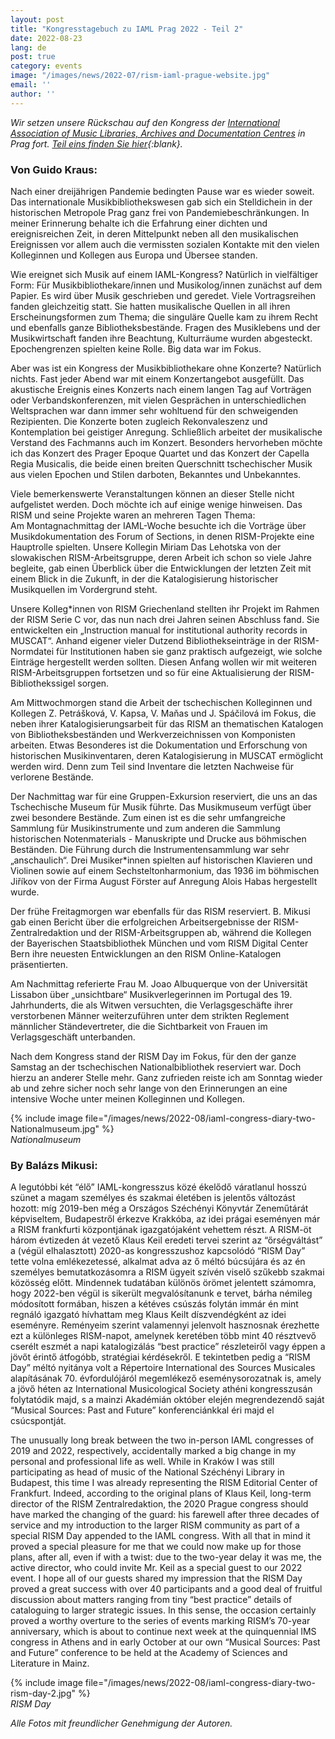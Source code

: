 ```yaml
---
layout: post
title: "Kongresstagebuch zu IAML Prag 2022 - Teil 2"
date: 2022-08-23
lang: de
post: true
category: events
image: "/images/news/2022-07/rism-iaml-prague-website.jpg"
email: ''
author: ''
---
```


_Wir setzen unsere Rückschau auf den Kongress der [International Association of Music Libraries, Archives and Documentation Centres](/publications/iaml-congresses/2022.html) in Prag fort. [Teil eins finden Sie hier](/events/2022/08/18/first-iaml-congress-diary-from-prague.html){:blank}._

### Von Guido Kraus:
Nach einer dreijährigen Pandemie bedingten Pause war es wieder soweit. Das internationale Musikbibliothekswesen gab sich ein Stelldichein in der historischen Metropole Prag ganz frei von Pandemiebeschränkungen. In meiner Erinnerung behalte ich die Erfahrung einer dichten und ereignisreichen Zeit, in deren Mittelpunkt neben all den musikalischen Ereignissen vor allem auch die vermissten sozialen Kontakte mit den vielen Kolleginnen und Kollegen aus Europa und Übersee standen.

Wie ereignet sich Musik auf einem IAML-Kongress? Natürlich in vielfältiger Form: Für Musikbibliothekare/innen und Musikolog/innen zunächst auf dem Papier. Es wird über Musik geschrieben und geredet. Viele Vortragsreihen fanden gleichzeitig statt. Sie hatten musikalische Quellen in all ihren Erscheinungsformen zum Thema; die singuläre Quelle kam zu ihrem Recht und ebenfalls ganze Bibliotheksbestände. Fragen des Musiklebens und der Musikwirtschaft fanden ihre Beachtung, Kulturräume wurden abgesteckt. Epochengrenzen spielten keine Rolle. Big data war im Fokus.

Aber was ist ein Kongress der Musikbibliothekare ohne Konzerte? Natürlich nichts. Fast jeder Abend war mit einem Konzertangebot ausgefüllt. Das akustische Ereignis eines Konzerts nach einem langen Tag auf Vorträgen oder Verbandskonferenzen, mit vielen Gesprächen in unterschiedlichen Weltsprachen war dann immer sehr wohltuend für den schweigenden Rezipienten. Die Konzerte boten zugleich Rekonvaleszenz und Kontemplation bei geistiger Anregung. Schließlich arbeitet der musikalische Verstand des Fachmanns auch im Konzert. Besonders hervorheben möchte ich das Konzert des Prager Epoque Quartet und das Konzert der Capella Regia Musicalis, die beide einen breiten Querschnitt tschechischer Musik aus vielen Epochen und Stilen darboten, Bekanntes und Unbekanntes.

Viele bemerkenswerte Veranstaltungen können an dieser Stelle nicht aufgelistet werden. Doch möchte ich auf einige wenige hinweisen. Das RISM und seine Projekte waren an mehreren Tagen Thema:\
Am Montagnachmittag der IAML-Woche besuchte ich die Vorträge über Musikdokumentation des Forum of Sections, in denen RISM-Projekte eine Hauptrolle spielten. Unsere Kollegin Miriam Das Lehotska von der slowakischen RISM-Arbeitsgruppe, deren Arbeit ich schon so viele Jahre begleite, gab einen Überblick über die Entwicklungen der letzten Zeit mit einem Blick in die Zukunft, in der die Katalogisierung historischer Musikquellen im Vordergrund steht.

Unsere Kolleg*innen von RISM Griechenland stellten ihr Projekt im Rahmen der RISM Serie C vor, das nun nach drei Jahren seinen Abschluss fand. Sie entwickelten ein „Instruction manual for institutional authority records in MUSCAT“. Anhand eigener vieler Dutzend Bibliothekseinträge in der RISM-Normdatei für Institutionen haben sie ganz praktisch aufgezeigt, wie solche Einträge hergestellt werden sollten. Diesen Anfang wollen wir mit weiteren RISM-Arbeitsgruppen fortsetzen und so für eine Aktualisierung der RISM-Bibliothekssigel sorgen.

Am Mittwochmorgen stand die Arbeit der tschechischen Kolleginnen und Kollegen Z. Petrášková, V. Kapsa, V. Maňas und J. Spáčilová im Fokus, die neben ihrer Katalogisierungsarbeit für das RISM an thematischen Katalogen von Bibliotheksbeständen und Werkverzeichnissen von Komponisten arbeiten. Etwas Besonderes ist die Dokumentation und Erforschung von historischen Musikinventaren, deren Katalogisierung in MUSCAT ermöglicht werden wird. Denn zum Teil sind Inventare die letzten Nachweise für verlorene Bestände.

Der Nachmittag war für eine Gruppen-Exkursion reserviert, die uns an das Tschechische Museum für Musik führte. Das Musikmuseum verfügt über zwei besondere Bestände. Zum einen ist es die sehr umfangreiche Sammlung für Musikinstrumente und zum anderen die Sammlung historischen Notenmaterials - Manuskripte und Drucke aus böhmischen Beständen. Die Führung durch die Instrumentensammlung war sehr „anschaulich“. Drei Musiker*innen spielten auf historischen Klavieren und Violinen sowie auf einem  Sechsteltonharmonium, das 1936 im böhmischen Jiříkov von der Firma August Förster auf Anregung Alois Habas hergestellt wurde.

Der frühe Freitagmorgen war ebenfalls für das RISM reserviert. B. Mikusi gab einen Bericht über die erfolgreichen Arbeitsergebnisse der RISM-Zentralredaktion und der RISM-Arbeitsgruppen ab, während die Kollegen der Bayerischen Staatsbibliothek München und vom RISM Digital Center Bern ihre neuesten Entwicklungen an den RISM Online-Katalogen präsentierten.

Am Nachmittag referierte Frau M. Joao Albuquerque von der Universität Lissabon über „unsichtbare“ Musikverlegerinnen im Portugal des 19. Jahrhunderts, die als Witwen versuchten, die Verlagsgeschäfte ihrer verstorbenen Männer weiterzuführen unter dem strikten Reglement männlicher Ständevertreter, die die Sichtbarkeit von Frauen im Verlagsgeschäft unterbanden.

Nach dem Kongress stand der RISM Day im Fokus, für den der ganze Samstag an der tschechischen Nationalbibliothek reserviert war. Doch hierzu an anderer Stelle mehr.
Ganz zufrieden reiste ich am Sonntag wieder ab und zehre sicher noch sehr lange von den Erinnerungen an eine intensive Woche unter meinen Kolleginnen und Kollegen.  

{% include image file="/images/news/2022-08/iaml-congress-diary-two-Nationalmuseum.jpg" %}  
_Nationalmuseum_


### By Balázs Mikusi:  
A legutóbbi két “élő” IAML-kongresszus közé ékelődő váratlanul hosszú szünet a magam személyes és szakmai életében is jelentős változást hozott: míg 2019-ben még a Országos Széchényi Könyvtár Zeneműtárát képviseltem, Budapestről érkezve Krakkóba, az idei prágai eseményen már a RISM frankfurti központjának igazgatójaként vehettem részt. A RISM-öt három évtizeden át vezető Klaus Keil eredeti tervei szerint az “őrségváltást” a (végül elhalasztott) 2020-as kongresszushoz kapcsolódó “RISM Day” tette volna emlékezetessé, alkalmat adva az ő méltó búcsújára és az én személyes bemutatkozásomra a RISM ügyeit szívén viselő szűkebb szakmai közösség előtt. Mindennek tudatában különös örömet jelentett számomra, hogy 2022-ben végül is sikerült megvalósítanunk e tervet, bárha némileg módosított formában, hiszen a kétéves csúszás folytán immár én mint regnáló igazgató hívhattam meg Klaus Keilt díszvendégként az idei eseményre. Reményeim szerint valamennyi jelenvolt hasznosnak érezhette ezt a különleges RISM-napot, amelynek keretében több mint 40 résztvevő cserélt eszmét a napi katalogizálás “best practice” részleteiről vagy éppen a jövőt érintő átfogóbb, stratégiai kérdésekről. E tekintetben pedig a “RISM Day” méltó nyitánya volt a Répertoire International des Sources Musicales alapításának 70. évfordulójáról megemlékező eseménysorozatnak is, amely a jövő héten az International Musicological Society athéni kongresszusán folytatódik majd, s a mainzi Akadémián október elején megrendezendő saját “Musical Sources: Past and Future” konferenciánkkal éri majd el csúcspontját.

The unusually long break between the two in-person IAML congresses of 2019 and 2022, respectively, accidentally marked a big change in my personal and professional life as well. While in Kraków I was still participating as head of music of the National Széchényi Library in Budapest, this time I was already representing the RISM Editorial Center of Frankfurt. Indeed, according to the original plans of Klaus Keil, long-term director of the RISM Zentralredaktion, the 2020 Prague congress should have marked the changing of the guard: his farewell after three decades of service and my introduction to the larger RISM community as part of a special RISM Day appended to the IAML congress. With all that in mind it proved a special pleasure for me that we could now make up for those plans, after all, even if with a twist: due to the two-year delay it was me, the active director, who could invite Mr. Keil as a special guest to our 2022 event. I hope all of our guests shared my impression that the RISM Day proved a great success with over 40 participants and a good deal of fruitful discussion about matters ranging from tiny “best practice” details of cataloguing to larger strategic issues. In this sense, the occasion certainly proved a worthy overture to the series of events marking RISM’s 70-year anniversary, which is about to continue next week at the quinquennial IMS congress in Athens and in early October at our own “Musical Sources: Past and Future” conference to be held at the Academy of Sciences and Literature in Mainz.  

{% include image file="/images/news/2022-08/iaml-congress-diary-two-rism-day-2.jpg" %}  
_RISM Day_  

_Alle Fotos mit freundlicher Genehmigung der Autoren._
